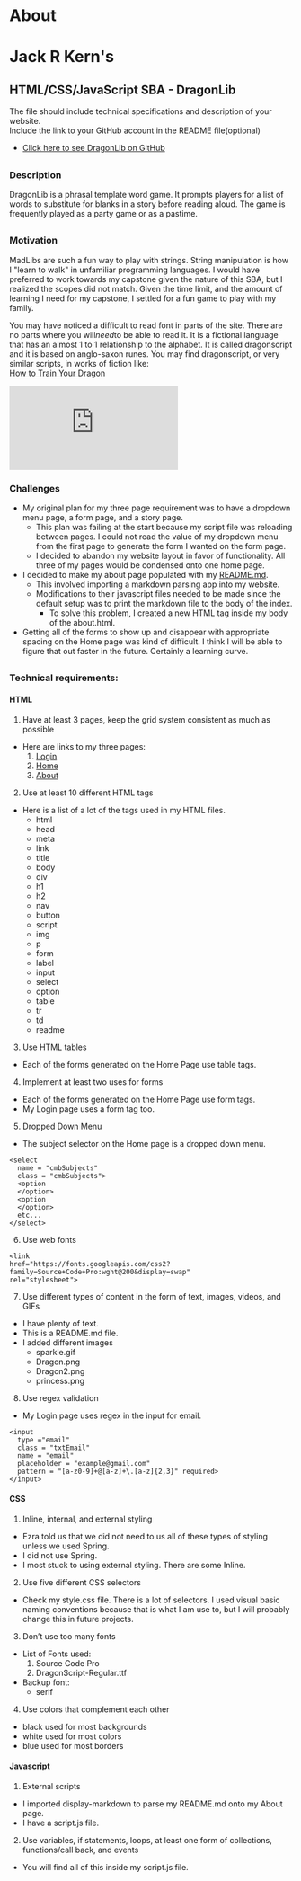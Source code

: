 # About
# Jack R Kern's  
## HTML/CSS/JavaScript SBA - DragonLib  
The file should include technical specifications and description of your website.  
Include the link to your GitHub account in the README file(optional)  
  - <a href="https://squeekems.github.io/DragonLib" target="_blank">Click here to see DragonLib on GitHub</a>
##  
### Description  
DragonLib is a phrasal template word game. It prompts players for a list of words to substitute for blanks in a story before reading aloud. The game is frequently played as a party game or as a pastime.
##  
### Motivation  
MadLibs are such a fun way to play with strings. String manipulation is how I "learn to walk" in unfamiliar programming languages. I would have preferred to work towards my capstone given the nature of this SBA, but I realized the scopes did not match. Given the time limit, and the amount of learning I need for my capstone, I settled for a fun game to play with my family.

You may have noticed a difficult to read font in parts of the site. There are no parts where you will*need*to be able to read it. It is a fictional language that has an almost 1 to 1 relationship to the alphabet. It is called dragonscript and it is based on anglo-saxon runes.
You may find dragonscript, or very similar scripts, in works of fiction like:  
<a href="https://youtu.be/rcrZlzPJDzs" target="_blank">How to Train Your Dragon</a>
<iframe width="300" height="auto" src="https://www.youtube.com/embed/rcrZlzPJDzs" title="YouTube video player" frameborder="0" allow="accelerometer; autoplay; clipboard-write; encrypted-media; gyroscope; picture-in-picture" allowfullscreen></iframe>

  
### Challenges
- My original plan for my three page requirement was to have a dropdown menu page, a form page, and a story page.
  - This plan was failing at the start because my script file was reloading between pages. I could not read the value of my dropdown menu from the first page to generate the form I wanted on the form page.
  - I decided to abandon my website layout in favor of functionality. All three of my pages would be condensed onto one home page.
- I decided to make my about page populated with my [README.md](#).
  - This involved importing a markdown parsing app into my website.
  - Modifications to their javascript files needed to be made since the default setup was to print the markdown file to the body of the index.
    - To solve this problem, I created a new HTML tag inside my body of the about.html.
- Getting all of the forms to show up and disappear with appropriate spacing on the Home page was kind of difficult. I think I will be able to figure that out faster in the future. Certainly a learning curve.
##  
### Technical requirements:  
#### HTML  
1. Have at least 3 pages, keep the grid system consistent as much as possible
  - Here are links to my three pages:
    1. [Login](../index.html)
    2. [Home](../HTML/home.html)
    3. [About](#)
2. Use at least 10 different HTML tags
  - Here is a list of a lot of the tags used in my HTML files.
    - html
    - head
    - meta
    - link
    - title
    - body
    - div
    - h1
    - h2
    - nav
    - button
    - script
    - img
    - p
    - form
    - label
    - input
    - select
    - option
    - table
    - tr
    - td
    - readme

3. Use HTML tables
  - Each of the forms generated on the Home Page use table tags.
4. Implement at least two uses for forms
  - Each of the forms generated on the Home Page use form tags.
  - My Login page uses a form tag too.
5. Dropped Down Menu
  - The subject selector on the Home page is a dropped down menu.
  ``` 
  <select
    name = "cmbSubjects"
    class = "cmbSubjects">
    <option
    </option>
    <option
    </option>
    etc...
  </select>
  ```
6. Use web fonts
  ```
  <link
  href="https://fonts.googleapis.com/css2?family=Source+Code+Pro:wght@200&display=swap"
  rel="stylesheet">
  ```
7. Use different types of content in the form of text, images, videos, and GIFs
  - I have plenty of text.
  - This is a README.md file.
  - I added different images
    - sparkle.gif
    - Dragon.png
    - Dragon2.png
    - princess.png
8. Use regex validation
  - My Login page uses regex in the input for email.
  ```
  <input
    type ="email"
    class = "txtEmail"
    name = "email"
    placeholder = "example@gmail.com"
    pattern = "[a-z0-9]+@[a-z]+\.[a-z]{2,3}" required>
  </input>
  ```
#### CSS  
1. Inline, internal, and external styling
  - Ezra told us that we did not need to us all of these types of styling unless we used Spring.
  - I did not use Spring.
  - I most stuck to using external styling. There are some Inline.
2. Use five different CSS selectors
  - Check my style.css file. There is a lot of selectors. I used visual basic naming conventions because that is what I am use to, but I will probably change this in future projects.
3. Don’t use too many fonts
  - List of Fonts used:
    1. Source Code Pro
    2. DragonScript-Regular.ttf
  - Backup font:
    - serif
4. Use colors that complement each other
  - black used for most backgrounds
  - white used for most colors
  - blue used for most borders

#### Javascript  
1. External scripts
  - I imported display-markdown to parse my README.md onto my About page.
  - I have a script.js file.
2. Use variables, if statements, loops, at least one form of collections, functions/call back, and events
  - You will find all of this inside my script.js file.